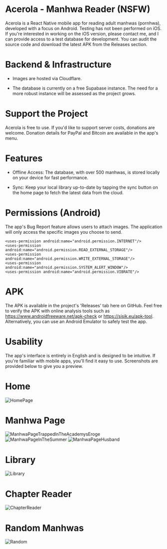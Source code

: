 # Acerola - Manhwa Reader (NSFW)


Acerola is a React Native mobile app for reading adult manhwas (pornhwa), developed with a focus on Android. Testing has not been performed on iOS. If you're interested in working on the iOS version, please contact me, and I can provide access to a test database for development. You can audit the source code and download the latest APK from the Releases section.

# Backend & Infrastructure

- Images are hosted via Cloudflare.

- The database is currently on a free Supabase instance. The need for a more robust instance will be assessed as the project grows.

# Support the Project
 
Acerola is free to use. If you'd like to support server costs, donations are welcome. Donation details for PayPal and Bitcoin are available in the app's menu.

# Features

- Offline Access: The database, with over 500 manhwas, is stored locally on your device for fast performance.

- Sync: Keep your local library up-to-date by tapping the sync button on the home page to fetch the latest data from the cloud.

# Permissions (Android)

The app's Bug Report feature allows users to attach images. The application will only access the specific images you choose to send.

    <uses-permission android:name="android.permission.INTERNET"/>
    <uses-permission android:name="android.permission.READ_EXTERNAL_STORAGE"/>
    <uses-permission android:name="android.permission.WRITE_EXTERNAL_STORAGE"/>
    <uses-permission android:name="android.permission.SYSTEM_ALERT_WINDOW"/>
    <uses-permission android:name="android.permission.VIBRATE"/>

# APK

The APK is available in the project's 'Releases' tab here on GitHub. Feel free to verify the APK with online analysis tools such as https://www.androidfreeware.net/apk-check or https://sisik.eu/apk-tool. Alternatively, you can use an Android Emulator to safely test the app.

# Usability

The app's interface is entirely in English and is designed to be intuitive. If you're familiar with mobile apps, you'll find it easy to use. Screenshots are provided below to give you a preview.

# Home

![HomePage](github/images/home.jpg)

# Manhwa Page

![ManhwaPageTrappedInTheAcademysEroge](github/images/academy.jpg)
![ManhwaPageInTheSummer](github/images/academy2.jpeg)
![ManhwaPageHusband](github/images/husband.jpg)

# Library

![Library](github/images/library.jpg)

# Chapter Reader
![ChapterReader](github/images/chapter.jpg)

# Random Manhwas

![Random](github/images/random.jpg)